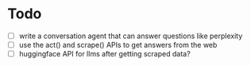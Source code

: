 # Todo 
- [ ] write a conversation agent that can answer questions like perplexity
- [ ] use the act() and scrape() APIs to get answers from the web
- [ ] huggingface API for llms after getting scraped data?
